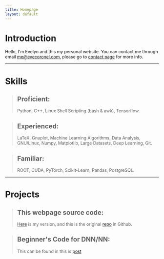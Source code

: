```yaml
---
title: Homepage
layout: default
---
```




# Introduction

Hello, I'm Evelyn and this my personal website. You can contact me through email [me@evecoronel.com](mailto:me@evecoronel.com), please go to [contact page](contact.html) for more info.


-------------------------------------------

# Skills

> ## Proficient:
> Python, C++, Linux Shell Scripting (bash & awk), Tensorflow.

> ## Experienced:  
> LaTeX, Gnuplot, Machine Learning Algorithms, Data Analysis, GNU/Linux, Numpy, Matplotlib, Large Datasets, Deep Learning, Git.

> ## Familiar: 
> ROOT, CUDA, PyTorch, Scikit-Learn, Pandas, PostgreSQL.

-------------------------------------------

# Projects

> ## This webpage source code:
> [Here](https://github.com/astrocronopio/astrocronopio.github.io) is my version, and this is the original [repo](https://github.com/sharu725/dark-side) in Github.


> ## Beginner's Code for DNN/NN: 
> This can be found in this is [post](gitgraduate.html) 

